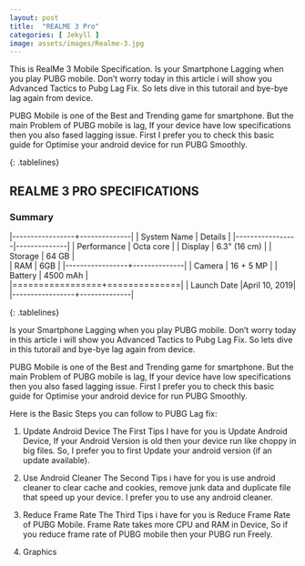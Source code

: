 ```yaml
---
layout: post
title:  "REALME 3 Pro"
categories: [ Jekyll ]
image: assets/images/Realme-3.jpg
---
```


This is RealMe 3 Mobile Specification. Is your Smartphone Lagging when you play PUBG mobile. Don’t worry today in this article i will show you Advanced Tactics to Pubg Lag Fix. So lets dive in this tutorail and bye-bye lag again from device.

PUBG Mobile is one of the Best and Trending game for smartphone. But the main Problem of PUBG mobile is lag, If your device have low specifications then you also fased lagging issue. First I prefer you to check this basic guide for Optimise your android device for run PUBG Smoothly.



{: .tablelines}

## REALME 3 PRO SPECIFICATIONS

### Summary

|-----------------+--------------|
| System Name     |      Details | 
|-----------------|--------------|
|  Performance    |  Octa core   | 
|  Display        | 6.3" (16 cm) |
| Storage         |     64 GB    |  
|  RAM            |  6GB         |
|-----------------+--------------|
| Camera          | 16 + 5 MP    |
|     Battery     |    4500 mAh  |         
|=================+==============|
| Launch Date     |April 10, 2019|         
|-----------------+--------------|

 {: .tablelines}
 
 Is your Smartphone Lagging when you play PUBG mobile. Don’t worry today in this article i will show you Advanced Tactics to Pubg Lag Fix. So lets dive in this tutorail and bye-bye lag again from device.

PUBG Mobile is one of the Best and Trending game for smartphone. But the main Problem of PUBG mobile is lag, If your device have low specifications then you also fased lagging issue. First I prefer you to check this basic guide for Optimise your android device for run PUBG Smoothly.

Here is the Basic Steps you can follow to PUBG Lag fix:
1. Update Android Device
The First Tips I have for you is Update Android Device, If your Android Version is old then your device run like choppy in big files. So, I prefer you to first Update your android version (if an update available).

2. Use Android Cleaner
The Second Tips i have for you is use android cleaner to clear cache and cookies, remove junk data and duplicate file that speed up your device. I prefer you to use any android cleaner.

3. Reduce Frame Rate
The Third Tips i have for you is Reduce Frame Rate of PUBG Mobile. Frame Rate takes more CPU and RAM in Device, So if you reduce frame rate of PUBG mobile then your PUBG run Freely.

4. Graphics
